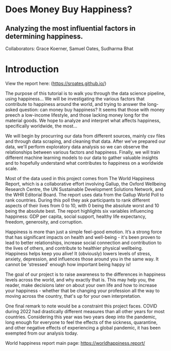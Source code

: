 # Does Money Buy Happiness?
## Analyzing the most influential factors in determining happiness.
Collaborators: Grace Koerner, Samuel Oates, Sudharma Bhat

# Introduction
View the report here: (https://sroates.github.io/)


The purpose of this tutorial is to walk you through the data science pipeline, using happiness... We will be investigating the various factors that contribute to happiness around the world, and trying to answer the long-asked question: can money buy happiness? It seems that those with money preech a low-income lifestyle, and those lacking money long for the material goods. We hope to analyze and interpret what affects happiness, specifically worldwide, the most...

We will begin by procurring our data from different sources, mainly csv files and through data scraping, and cleaning that data. After we've prepared our data, we'll perform exploratory data analysis so we can observe the relationships between various factors and happiness. Finally, we will train different machine learning models to our data to gather valuable insights and to hopefully understand what contributes to happiness on a worldwide scale.

Most of the data used in this project comes from The World Happiness Report, which is a collaborative effort involving Gallup, the Oxford Wellbeing Research Centre, the UN Sustainable Development Solutions Network, and the WHR Editorial Board. The report uses data from the Gallup World Poll to rank countries. During this poll they ask participants to rank different aspects of their lives from 0 to 10, with 0 being the absolute worst and 10 being the absolute best. The report highlights six variables influencing happiness: GDP per capita, social support, healthy life expectancy, freedom, generosity, and corruption.

Happiness is more than just a simple feel-good emotion. It’s a strong force that has significant impacts on health and well-being - it's been proven to lead to better relationships, increase social connection and contribution to the lives of others, and contribute to healthier physical wellbeing. Happiness helps keep you alive! It (obviously) lowers levels of stress, anxiety, depression, and influences those around you in the same way. It cannot be 'stressed' enough how important being happy is!

The goal of our project is to raise awareness to the differences in happiness levels across the world, and why exactly that is. This may help you, the reader, make decisions later on about your own life and how to increase your happiness - whether that be changing your profession all the way to moving across the country, that's up for your own interpretation.

One final remark to note would be a constraint this project faces. COVID during 2022 had drastically different measures than all other years for most countries. Considering this year was two years deep into the pandemic, long enough for everyone to feel the effects of the sickness, quarantine, and other negative effects of experiencing a global pandemic, it has been exempted from our analysis today.

World happiness report main page: https://worldhappiness.report/

